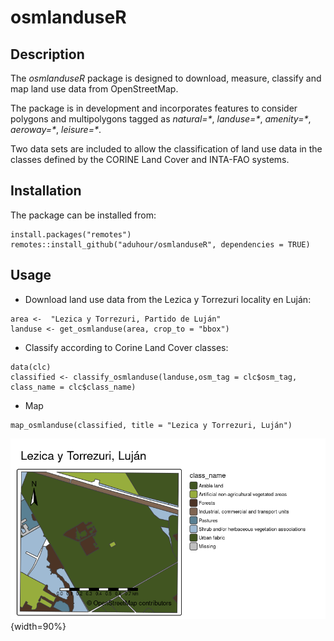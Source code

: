 # osmlanduseR

## Description

The *osmlanduseR* package is designed to download, measure, 
classify and map land use data from OpenStreetMap.

The package is in development and incorporates features to consider polygons
and multipolygons tagged as _natural=\*_, _landuse=\*_, _amenity=\*_,
_aeroway=\*_, _leisure=\*_.

Two data sets are included to allow the classification of land use data in
the classes defined by the CORINE Land Cover and INTA-FAO systems.


## Installation

The package can be installed from:

```
install.packages("remotes")
remotes::install_github("aduhour/osmlanduseR", dependencies = TRUE)
```

## Usage

- Download land use data from the Lezica y Torrezuri locality en Luján:

```
area <-  "Lezica y Torrezuri, Partido de Luján"
landuse <- get_osmlanduse(area, crop_to = "bbox")
```


- Classify according to Corine Land Cover classes: 

```
data(clc)
classified <- classify_osmlanduse(landuse,osm_tag = clc$osm_tag,
class_name = clc$class_name)
```

- Map

```
map_osmlanduse(classified, title = "Lezica y Torrezuri, Luján")
```

![](img/lezicamap.png ){width=90%}
